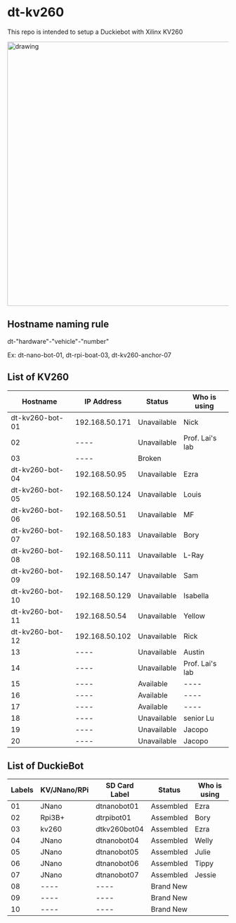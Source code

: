 # dt-kv260

This repo is intended to setup a Duckiebot with Xilinx KV260

<img src="https://user-images.githubusercontent.com/16217256/151703868-4a1f3fac-34e2-4c9b-8c00-47693c7cac59.png" alt="drawing" width="600"/>


## Hostname naming rule

dt-"hardware"-"vehicle"-"number"

Ex: dt-nano-bot-01, dt-rpi-boat-03, dt-kv260-anchor-07

## List of KV260

| Hostname        | IP Address      | Status          | Who is using    |
| --------------- | --------------  | --------------  | --------------- |
| dt-kv260-bot-01 | 192.168.50.171  | Unavailable     | Nick            |
| 02              | ----            | Unavailable     | Prof. Lai's lab |
| 03              | ----            | Broken          |                 |
| dt-kv260-bot-04 | 192.168.50.95   | Unavailable     | Ezra            |
| dt-kv260-bot-05 | 192.168.50.124  | Unavailable     | Louis           |
| dt-kv260-bot-06 | 192.168.50.51   | Unavailable     | MF              |
| dt-kv260-bot-07 | 192.168.50.183  | Unavailable     | Bory            |
| dt-kv260-bot-08 | 192.168.50.111  | Unavailable     | L-Ray           |
| dt-kv260-bot-09 | 192.168.50.147  | Unavailable     | Sam             |
| dt-kv260-bot-10 | 192.168.50.129  | Unavailable     | Isabella        |
| dt-kv260-bot-11 | 192.168.50.54   | Unavailable     | Yellow          |
| dt-kv260-bot-12 | 192.168.50.102  | Unavailable     | Rick            |
| 13              | ----            | Unavailable     | Austin          |
| 14              | ----            | Unavailable     | Prof. Lai's lab |
| 15              | ----            | Available       | ----            |
| 16              | ----            | Available       | ----            |
| 17              | ----            | Available       | ----            |
| 18              | ----            | Unavailable     | senior Lu       |
| 19              | ----            | Unavailable     | Jacopo          |
| 20              | ----            | Unavailable     | Jacopo          |

## List of DuckieBot

| Labels  | KV/JNano/RPi | SD Card Label   | Status      | Who is using    |
| --------| -------- | --------------  | --------------  | --------------- |
| 01      | JNano    | dtnanobot01     | Assembled       | Ezra      |
| 02      | Rpi3B+   | dtrpibot01      | Assembled       | Bory      |
| 03      | kv260    | dtkv260bot04    | Assembled       | Ezra      |
| 04      | JNano    | dtnanobot04     | Assembled       | Welly     |
| 05      | JNano    | dtnanobot05     | Assembled       | Julie     |
| 06      | JNano    | dtnanobot06     | Assembled       | Tippy     |
| 07      | JNano    | dtnanobot07     | Assembled       | Jessie    |
| 08      | ----     | ----            | Brand New       |           |
| 09      | ----     | ----            | Brand New       |           |
| 10      | ----     | ----            | Brand New       |           |
